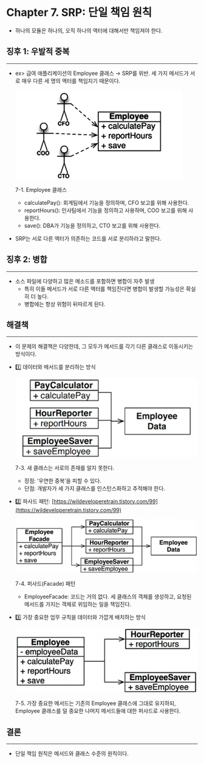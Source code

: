 # Chapter 7. SRP: 단일 책임 원칙

- 하나의 모듈은 하나의, 오직 하나의 액터에 대해서만 책임져야 한다.

## 징후 1: 우발적 중복

---

- ex> 급여 애플리케이션의 Employee 클래스 → SRP를 위반. 세 가지 메서드가 서로 매우 다른 세 명의 액터를 책임지기 때문이다.
    
    ![7-1. Employee 클래스](./image/7/Untitled.png)
    
    7-1. Employee 클래스
    
    - calculatePay(): 회계팀에서 기능을 정의하며, CFO 보고를 위해 사용한다.
    - reportHours(): 인사팀에서 기능을 정의하고 사용하며, COO 보고를 위해 사용한다.
    - save(): DBA가 기능을 정의하고, CTO 보고를 위해 사용한다.

- SRP는 서로 다른 액터가 의존하는 코드를 서로 분리하라고 말한다.

## 징후 2: 병합

---

- 소스 파일에 다양하고 많은 메소드를 포함하면 병합이 자주 발생
    - 특히 이들 메서드가 서로 다른 액터를 책임진다면 병합이 발생할 가능성은 확실히 더 높다.
    - 병합에는 항상 위험이 뒤따르게 된다.

## 해결책

---

- 이 문제의 해결책은 다양한데, 그 모두가 메서드를 각기 다른 클래스로 이동시키는 방식이다.
- 1️⃣ 데이터와 메서드를 분리하는 방식
    
    ![7-3. 새 클래스는 서로의 존재를 알지 못한다.](./image/7/Untitled%201.png)
    
    7-3. 새 클래스는 서로의 존재를 알지 못한다.
    
    - 장점: ‘우연한 중복’을 피할 수 있다.
    - 단점: 개발자가 세 가지 클래스를 인스턴스화하고 추적해야 한다.
- 2️⃣ 파사드 패턴: [https://wildeveloperetrain.tistory.com/99](https://wildeveloperetrain.tistory.com/99)
    
    ![7-4. 퍼사드(Facade) 패턴](./image/7/Untitled%202.png)
    
    7-4. 퍼사드(Facade) 패턴
    
    - EmployeeFacade: 코드는 거의 없다. 세 클래스의 객체를 생성하고, 요청된 메서드를 가지는 객체로 위임하는 일을 책임진다.
- 3️⃣ 가장 중요한 업무 규칙을 데이터와 가깝게 배치하는 방식
    
    ![7-5. 가장 중요한 메서드는 기존의 Employee 클래스에 그대로 유지하되, Employee 클래스를 덜 중요한 나머지 메서드들에 대한 퍼사드로 사용한다.](./image/7/Untitled%203.png)
    
    7-5. 가장 중요한 메서드는 기존의 Employee 클래스에 그대로 유지하되, Employee 클래스를 덜 중요한 나머지 메서드들에 대한 퍼사드로 사용한다.
    

## 결론

---

- 단일 책임 원칙은 메서드와 클래스 수준의 원칙이다.
